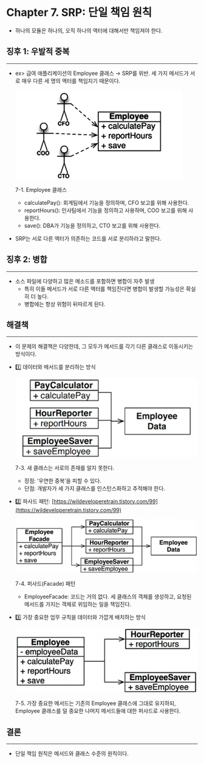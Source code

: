 # Chapter 7. SRP: 단일 책임 원칙

- 하나의 모듈은 하나의, 오직 하나의 액터에 대해서만 책임져야 한다.

## 징후 1: 우발적 중복

---

- ex> 급여 애플리케이션의 Employee 클래스 → SRP를 위반. 세 가지 메서드가 서로 매우 다른 세 명의 액터를 책임지기 때문이다.
    
    ![7-1. Employee 클래스](./image/7/Untitled.png)
    
    7-1. Employee 클래스
    
    - calculatePay(): 회계팀에서 기능을 정의하며, CFO 보고를 위해 사용한다.
    - reportHours(): 인사팀에서 기능을 정의하고 사용하며, COO 보고를 위해 사용한다.
    - save(): DBA가 기능을 정의하고, CTO 보고를 위해 사용한다.

- SRP는 서로 다른 액터가 의존하는 코드를 서로 분리하라고 말한다.

## 징후 2: 병합

---

- 소스 파일에 다양하고 많은 메소드를 포함하면 병합이 자주 발생
    - 특히 이들 메서드가 서로 다른 액터를 책임진다면 병합이 발생할 가능성은 확실히 더 높다.
    - 병합에는 항상 위험이 뒤따르게 된다.

## 해결책

---

- 이 문제의 해결책은 다양한데, 그 모두가 메서드를 각기 다른 클래스로 이동시키는 방식이다.
- 1️⃣ 데이터와 메서드를 분리하는 방식
    
    ![7-3. 새 클래스는 서로의 존재를 알지 못한다.](./image/7/Untitled%201.png)
    
    7-3. 새 클래스는 서로의 존재를 알지 못한다.
    
    - 장점: ‘우연한 중복’을 피할 수 있다.
    - 단점: 개발자가 세 가지 클래스를 인스턴스화하고 추적해야 한다.
- 2️⃣ 파사드 패턴: [https://wildeveloperetrain.tistory.com/99](https://wildeveloperetrain.tistory.com/99)
    
    ![7-4. 퍼사드(Facade) 패턴](./image/7/Untitled%202.png)
    
    7-4. 퍼사드(Facade) 패턴
    
    - EmployeeFacade: 코드는 거의 없다. 세 클래스의 객체를 생성하고, 요청된 메서드를 가지는 객체로 위임하는 일을 책임진다.
- 3️⃣ 가장 중요한 업무 규칙을 데이터와 가깝게 배치하는 방식
    
    ![7-5. 가장 중요한 메서드는 기존의 Employee 클래스에 그대로 유지하되, Employee 클래스를 덜 중요한 나머지 메서드들에 대한 퍼사드로 사용한다.](./image/7/Untitled%203.png)
    
    7-5. 가장 중요한 메서드는 기존의 Employee 클래스에 그대로 유지하되, Employee 클래스를 덜 중요한 나머지 메서드들에 대한 퍼사드로 사용한다.
    

## 결론

---

- 단일 책임 원칙은 메서드와 클래스 수준의 원칙이다.
